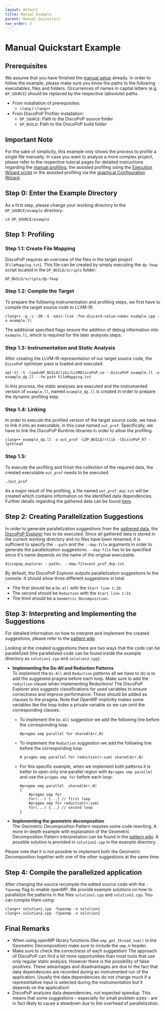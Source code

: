```yaml
---
layout: default
title: Manual Example
parent: Manual Quickstart
nav_order: 3
---
```


# Manual Quickstart Example

## Prerequisites
We assume that you have finished the [manual setup](Manual_Setup.md) already.
In order to follow the example, please make sure you know the paths to the following executables, files and folders. 
Occurrences of names in capital letters (e.g. `DP_SOURCE`) should be replaced by the respective (absolute) paths.

- From installation of prerequisites:
    - `clang` / `clang++`
- From DiscoPoP Profiler installation:
    - `DP_SOURCE`: Path to the DiscoPoP source folder
    - `DP_BUILD`: Path to the DiscoPoP build folder

## Important Note
For the sake of simplicity, this example only shows the process to profile a single file manually.
In case you want to analyse a more complex project, please refer to the respective tutorial pages for detailed instructions regarding the [manual profiling](../Tutorials/Manual.md), the assisted profiling using the [Execution Wizard script](../Tutorials/Execution_Wizard.md) or the assisted profiling via the [graphical Configuration Wizard](../Tutorials/Configuration_Wizard.md).


<!--
    - Setup (install packages + Python dependencies + CMake build)
    - Apply DiscoPoP to the provided example code
    - Display and interpret suggestions (Not in detail. Link to a Wiki page which describes the suggestions instead)
    - Implement suggestion (in a provided, parallelized copy of the source code)
    - Compile sequential and parallel version of the code
    - Execute sequential and parallel version of the code and compare execution times (example should result in a significant difference)
-->

## Step 0: Enter the Example Directory
As a first step, please change your working directory to the `DP_SOURCE/example` directory:

    cd DP_SOURCE/example

## Step 1: Profiling

### Step 1.1: Create File Mapping
DiscoPoP requires an overview of the files in the target project (`FileMapping.txt`). This file can be created by simply executing the `dp-fmap` script located in the `DP_BUILD/scripts` folder:

    DP_BUILD/scripts/dp-fmap

### Step 1.2: Compile the Target
To prepare the following instrumentation and profiling steps, we first have to compile the target source code to LLVM-IR.

    clang++ -g -c -O0 -S -emit-llvm -fno-discard-value-names example.cpp -o example.ll

The additional specified flags ensure the addition of debug information into `example.ll`, which is required for the later analyses steps.

### Step 1.3: Instrumentation and Static Analysis
After creating the LLVM-IR representation of our target source code, the `DiscoPoP` optimizer pass is loaded and executed.

    opt-11 -S -load=DP_BUILD/libi/LLVMDiscoPoP.so --DiscoPoP example.ll -o example_dp.ll --fm-path FileMapping.txt

In this process, the static analyses are executed and the instrumented version of `example.ll`, named `example_dp.ll` is created in order to prepare the dynamic profiling step.

### Step 1.4: Linking
In order to execute the profiled version of the target source code, we have to link it into an executable, in this case named `out_prof`.
Specifically, we have to link the DiscoPoP Runtime libraries in order to allow the profiling.

    clang++ example_dp.ll -o out_prof -LDP_BUILD/rtlib -lDiscoPoP_RT -lpthread

### Step 1.5: 
To execute the profiling and finish the collection of the required data, the created executable `out_prof` needs to be executed.

    ./out_prof

As a major result of the profiling, a file named `out_prof_dep.txt` will be created which contains information on the identified data dependencies.
Further details regarding the gathered data can be found [here](../Profiling/Data_Details.md).


## Step 2: Creating Parallelization Suggestions
In order to generate parallelization suggestions from the [gathered data](../Profiling/Data_Details.md), the [DiscoPoP Explorer](../Pattern_Detection/DiscoPoP_Explorer.md) has to be executed. Since all gathered data is stored in the current working directory and no files have been renamed, it is sufficient to specify the `--path` and the `--dep-file` arguments in order to generate the parallelization suggestions.
`--dep-file` has to be specified since it's name depends on the name of the original executable.

    discopop_explorer --path=. --dep-file=out_prof_dep.txt

By default, the DiscoPoP Explorer outputs parallelization suggestions to the console.
It should show three different suggestions in total.
* The first should be a `Do-all` with the `Start line 1:19`.
* The second should be  `Reduction` with the `Start line 1:23`.
* The third should be a `Geometric Decomposition`.

## Step 3: Interpreting and Implementing the Suggestions
For detailed information on how to interpret and implement the created suggestions, please refer to the [pattern wiki](../Pattern_Detection/Patterns/Patterns.md).

Looking at the created suggestions there are two ways that the code can be parallelized (the parallelized code can be found inside the example directory as `solution1.cpp` and `solution2.cpp`):

* **Implementing the Do-All and Reduction Patterns**<br/> To implement the `Do-All` and `Reduction` patterns all we have to do is to add the suggested pragma before each loop. Make sure to add the `reduction` clause when implementing Reductions! The DiscoPoP Explorer also suggests classifications for used variables to ensure correctness and improve performance. These should be added as clauses to the pragma. Note that OpenMP implicitly makes some variables like the loop index a private variable so we can omit the corresponding clauses.
  - To implement the `Do-All` suggestion we add the following line before the corresponding loop.
      
        #pragma omp parallel for shared(Arr,N)

  - To implement the `Reduction` suggestion we add the following line before the corresponding loop.
    
        # pragma omp parallel for reduction(+:sum) shared(Arr,N)

  - For this specific example, when we implement both patterns it is better to open only one parallel region with `#pragma omp parallel` and use the `pragma omp for` before each loop:

        #pragma omp parallel  shared(Arr,N)
        {
            #pragma omp for
            for(...) {...} // first loop
            #pragma omp for reduction(+:sum)
            for(...) {...} // second loop
        }

* **Implementing the geometric decomposition**<br/> The Geometric Decomposition Pattern requires some code rewriting. A more in-depth example with explanation of the Geometric Decomposition Pattern interpretation can be found in the [pattern wiki](../Pattern_Detection/Patterns/Patterns.md).
A possible solution is provided in `solution2.cpp` in the example directory.

Please note that it is not possible to implement both the Geometric Decomposition together with one of the other suggestions at the same time.

## Step 4: Compile the parallelized application
After changing the source recompile the edited source code with the `-fopenmp` flag to enable openMP.
We provide example solutions on how to parallelize the patterns in the files `solution1.cpp` and `solution2.cpp`. You can compile them using:
    
    clang++ solution1.cpp -fopenmp -o solution1
    clang++ solution2.cpp -fopenmp -o solution2

## Final Remarks

- When using openMP library functions (like `omp_get_thread_num()` in the Geometric Decomposition) make sure to include the `omp.h` header.
- Make sure to check the correctness of each suggestion! The approach of DiscoPoP can find a lot more opportunities than most tools that use only regular static analysis. However there is the possibility of false positives. These advantages and disadvantages are due to the fact that data dependencies are recorded during an instrumented run of the application. Usually the data dependencies do not change much if a representative input is selected during the instrumentation but it depends on the application!
- DiscoPoP analyzes data dependencies, not expected speedup. This means that some suggestions - especially for small problem sizes - are in fact likely to cause a slowdown due to the overhead of parallelization.
